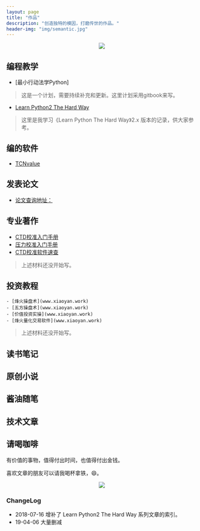 ```yaml
---
layout: page
title: "作品"
description: "创造独特的模因，打磨传世的作品。"
header-img: "img/semantic.jpg"
---
```


<center>
    <p><img src="http://openmindclub.qiniudn.com/omt/WhiteAvatar.jpg" align="center"></p>
</center>

## 编程教学

- [最小行动法学Python]
> 这是一个计划，需要持续补充和更新。这里计划采用gitbook来写。

- [Learn Python2 The Hard Way](http://xiaoyan.work/tags/#LP2THW)
> 这里是我学习《Learn Python The Hard Way》2.x 版本的记录，供大家参考。

## 编的软件

- [TCNvalue](https://github.com/iAIClub/CTDsoft/tree/master/TCNvalueV1.0)

## 发表论文

- [论文查询地址：](http://xueshu.baidu.com/scholarID/CN-BQ735L8J)

## 专业著作

- [CTD校准入门手册](www.xiaoyan.work)
- [压力校准入门手册](www.xiaoyan.work)
- [CTD校准软件速查](www.xiaoyan.work)
> 上述材料还没开始写。

## 投资教程
```
- [烽火操盘术](www.xiaoyan.work)
- [五方操盘术](www.xiaoyan.work)
- [价值投资实操](www.xiaoyan.work)
- [烽火量化交易软件](www.xiaoyan.work)
```
> 上述材料还没开始写。


## 读书笔记


## 原创小说

## 酱油随笔


## 技术文章


## 请喝咖啡

有价值的事物，值得付出时间，也值得付出金钱。

喜欢文章的朋友可以请我喝杯拿铁，😄。


<center>
    <p><img src="https://upload-images.jianshu.io/upload_images/3785456-80661d7ea73d186b.png?imageMogr2/auto-orient/strip%7CimageView2/2/w/1240" align="center"></p>
</center>



### ChangeLog

- 2018-07-16 增补了 Learn Python2 The Hard Way 系列文章的索引。
- 19-04-06 大量删减
